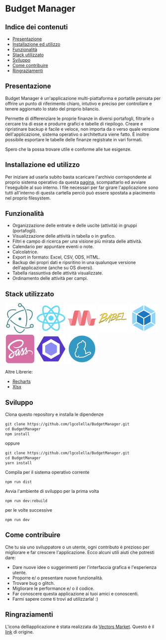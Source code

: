 # Budget Manager

## Indice dei contenuti
* [Presentazione](#presentazione)
* [Installazione ed utilizzo](#installazione-ed-utilizzo)
* [Funzionalità](#funzionalità)
* [Stack utilizzato](#stack-utilizzato)
* [Sviluppo](#sviluppo)
* [Come contribuire](#come-contribuire)
* [Ringraziamenti](#ringraziamenti)

## Presentazione

Budget Manager è un'applicazione multi-piattaforma e portatile pensata per offrire un punto di riferimento chiaro, intutivo e preciso per controllare e tenere aggiornato lo stato del proprio bilancio.

Permette di differenziare le proprie finanze in diversi portafogli, filtrarle o cercare tra di esse e produrre grafici e tabelle di riepilogo.
Creare e ripristinare backup è facile e veloce, non importa da o verso quale versione dell'applicazione, sistema operativo o architettura viene fatto.
È inoltre possibile esportare le tabelle delle finanze registrate in vari formati.

Spero che la possa trovare utile e conforme alle tue esigenze.

## Installazione ed utilizzo

Per iniziare ad usarla subito basta scaricare l'archivio corrispondente al proprio sistema operativo da questa [pagina](https://github.com/lgcolella/BudgetManager/releases/tag/v1.0.0), scompattarlo ed avviare l'eseguibile al suo interno.
I file necessari per far girare l'applicazione sono tutti all'interno di questa cartella perciò può essere spostata a piacimento nel proprio filesystem.

## Funzionalità

* Organizzazione delle entrate e delle uscite (attività) in gruppi (portafogli).
* Visualizzazione delle attività in tabella o in grafico.
* Filtri e campo di ricerca per una visione più mirata delle attività.
* Calendario per appuntare eventi o note.
* Calcolatrice.
* Export in formato: Excel, CSV, ODS, HTML.
* Backup dei propri dati e ripsritino in una qualunque versione dell'applicazione (anche su OS diversi).
* Tabella riassuntiva delle attività visualizzate.
* Ordinamento delle attività per campi.

## Stack utilizzato
[![Electron JS](https://github.com/lgcolella/BudgetManager/raw/master/repo/img/96x96/electron.png "Electron JS")](https://electronjs.org/)
[![React JS](https://github.com/lgcolella/BudgetManager/raw/master/repo/img/96x96/react.png "React JS")](https://reactjs.org/)
[![Materialize CSS](https://github.com/lgcolella/BudgetManager/raw/master/repo/img/96x96/materialize.png "Materialize CSS")](https://materializecss.com/)
[![Babel JS](https://github.com/lgcolella/BudgetManager/raw/master/repo/img/96x96/babel.png "Babel JS")](https://babeljs.io/)
[![Webpack](https://github.com/lgcolella/BudgetManager/raw/master/repo/img/96x96/webpack.png "Webpack")](https://babeljs.io/)
[![Sass](https://github.com/lgcolella/BudgetManager/raw/master/repo/img/96x96/scss.png "Sass")](https://sass-lang.com/)
[![Eslint](https://github.com/lgcolella/BudgetManager/raw/master/repo/img/96x96/eslint.png "Eslint")](https://eslint.org/)
[![Yarn](https://github.com/lgcolella/BudgetManager/raw/master/repo/img/96x96/yarn.png "Yarn")](https://yarnpkg.com)

Altre Librerie:
* [Recharts](https://github.com/recharts/recharts)
* [Xlsx](https://github.com/SheetJS/js-xlsx)

## Sviluppo

Clona questo repository e installa le dipendenze
```
git clone https://github.com/lgcolella/BudgetManager.git
cd BudgetManager
npm install
```
oppure
```
git clone https://github.com/lgcolella/BudgetManager.git
cd BudgetManager
yarn install
```
Compila per il sistema operativo corrente
```
npm run dist
```
Avvia l'ambiente di sviluppo per la prima volta
```
npm run dev:rebuild
```
per le volte successive
```
npm run dev
```
## Come contribuire

Che tu sia uno sviluppatore o un utente, ogni contributo è prezioso per migliorare e far crescere l'applicazione. Ecco alcuni utili aiuti che potresti dare:
* Dare nuove idee o suggerimenti per l'interfaccia grafica e l'esperienza utente.
* Proporre e/ o presentare nuove funzionalità.
* Trovare bug o glitch.
* Migliorare le performance e/ o il codice.
* Far conoscere questa applicazione ai tuoi amici e conoscenti.
* Farmi sapere come ti trovi ad utilizzarla! :)
## Ringraziamenti

L'icona dellìapplicazione è stata realizzata da [Vectors Market](https://www.flaticon.com/authors/vectors-market "Vectors Market"). Questo è il [link](https://www.flaticon.com/free-icon/wallet_599068#term=wallet&page=6&position=52) di origine.

